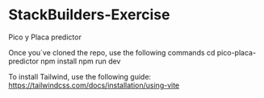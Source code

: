 # StackBuilders-Exercise

Pico y Placa predictor

Once you´ve cloned the repo, use the following commands
cd pico-placa-predictor
npm install
npm run dev

To install Tailwind, use the following guide:
https://tailwindcss.com/docs/installation/using-vite
